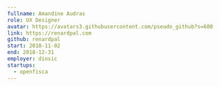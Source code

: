 ```yaml
---
fullname: Amandine Audras
role: UX Designer
avatar: https://avatars3.githubusercontent.com/pseudo_github?s=600
link: https://renardpal.com
github: renardpal
start: 2018-11-02
end: 2018-12-31
employer: dinsic
startups:
  - openfisca
---
```

